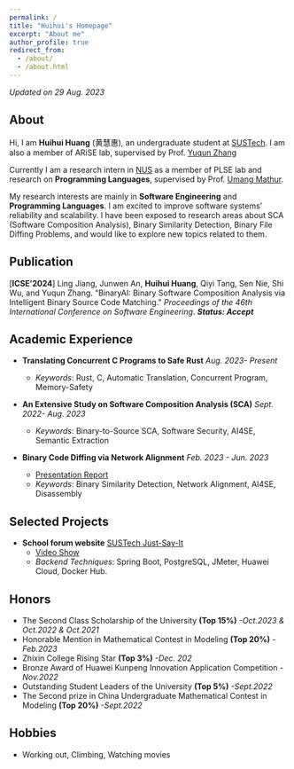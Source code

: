 ```yaml
---
permalink: /
title: "Huihui's Homepage"
excerpt: "About me"
author_profile: true
redirect_from: 
  - /about/
  - /about.html
---
```


*Updated on 29 Aug. 2023*

## About

Hi, I am **Huihui Huang** (黄慧惠), an undergraduate student at [SUSTech](https://www.sustech.edu.cn/en/). I am also a member of ARiSE lab, supervised by Prof. [Yuqun Zhang](https://zhangyuqun.github.io/index.html)

Currently I am a research intern in [NUS](https://www.nus.edu.sg/) as a member of PLSE lab and research on **Programming Languages**, supervised by Prof. [Umang Mathur](https://www.comp.nus.edu.sg/~umathur/).

My research interests are mainly in **Software Engineering** and **Programming Languages**. I am excited to improve software systems’ reliability and scalability. I have been exposed to research areas about SCA (Software Composition Analysis), Binary Similarity Detection, Binary File Diffing Problems, and would like to explore new topics related to them.



## Publication

 [**ICSE’2024**] Ling Jiang, Junwen An, **Huihui Huang**, Qiyi Tang, Sen Nie, Shi Wu, and Yuqun Zhang. “BinaryAI: Binary Software Composition Analysis via Intelligent Binary Source Code Matching." *Proceedings of the 46th International Conference on Software Engineering*. ***Status: Accept***

## Academic Experience
- **Translating Concurrent C Programs to Safe Rust** *Aug. 2023- Present*
  - *Keywords*: Rust, C, Automatic Translation, Concurrent Program, Memory-Safety

- **An Extensive Study on Software Composition Analysis (SCA)** *Sept. 2022- Aug. 2023*
  - *Keywords*: Binary-to-Source SCA, Software Security, AI4SE, Semantic Extraction

- **Binary Code Diffing via Network Alignment** *Feb. 2023 - Jun. 2023*
  - [Presentation Report](https://huihuihuang.top/files/binary_diffing_report.pdf)
  - *Keywords*: Binary Similarity Detection, Network Alignment, AI4SE, Disassembly


## Selected Projects

- **School forum website** [SUSTech Just-Say-It](https://sus-tech-say-it-frontend-pehx.vercel.app/)
  - [Video Show](https://www.bilibili.com/video/BV1ts4y1k74Y/)
  - *Backend Techniques*: Spring Boot, PostgreSQL, JMeter, Huawei Cloud, Docker Hub.

## Honors

- The Second Class Scholarship of the University **(Top 15%)** *-Oct.2023 & Oct.2022 & Oct.2021*
- Honorable Mention in Mathematical Contest in Modeling **(Top 20%)** *-Feb.2023*
- Zhixin College Rising Star **(Top 3%)** *-Dec. 202*
- Bronze Award of Huawei Kunpeng Innovation Application Competition *-Nov.2022*
- Outstanding Student Leaders of the University **(Top 5%)** *-Sept.2022*
- The Second prize in China Undergraduate Mathematical Contest in Modeling **(Top 20%)** *-Sept.2022*


## Hobbies

- Working out, Climbing, Watching movies



